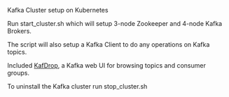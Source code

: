 Kafka Cluster setup on Kubernetes

Run start_cluster.sh which will setup 3-node Zookeeper and 4-node Kafka Brokers.

The script will also setup a Kafka Client to do any operations on Kafka topics.

Included [KafDrop](https://github.com/obsidiandynamics/kafdrop), a Kafka web UI for browsing topics and consumer groups.


To uninstall the Kafka cluster run stop_cluster.sh
